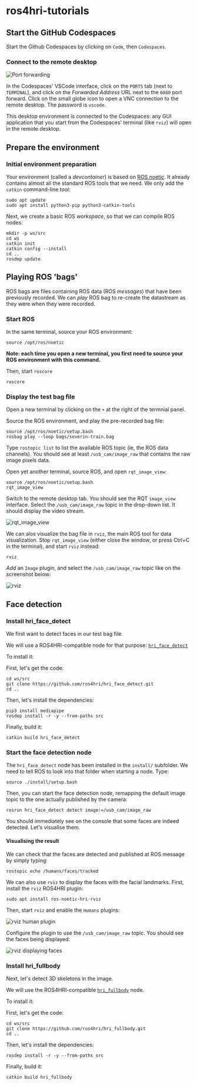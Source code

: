 # ros4hri-tutorials

## Start the GitHub Codespaces

Start the Github Codespaces by clicking on `Code`, then `Codespaces`.

### Connect to the remote desktop

![Port forwarding](images/vscode-ports.png)

In the Codespaces' VSCode interface, click on the `PORTS` tab (next to
`TERMINAL`), and click on the *Forwarded Address* URL next to the `6080` port forward. Click on the
small globe icon to open a VNC connection to the remote desktop. The password is
`vscode`.

This desktop environment is connected to the Codespaces: any GUI application
that you start from the Codespaces' terminal (like `rviz`) will open in the remote desktop.


## Prepare the environment

### Initial environment preparation

Your environment (called a *devcontainer*) is based on [ROS
noetic](http://wiki.ros.org/noetic). It already contains almost all the standard
ROS tools that we need. We only add the `catkin` command-line tool:

```
sudo apt update
sudo apt install python3-pip python3-catkin-tools
```

Next, we create a basic ROS *workspace*, so that we can compile ROS nodes:

```
mkdir -p ws/src
cd ws
catkin init
catkin config --install
cd ..
rosdep update
```

## Playing ROS 'bags'

ROS bags are files containing ROS data (ROS *messages*) that have been
previously recorded. We can *play* ROS bag to re-create the datastream as they
were when they were recorded.

### Start ROS

In the same terminal, source your ROS environment:

```
source /opt/ros/noetic
```

**Note: each time you open a new terminal, you first need to source your ROS
environment with this command.**

Then, start `roscore`

```
roscore
```

### Display the test bag file

Open a new terminal by clicking on the `+` at the right of the termnial panel.

Source the ROS environment, and play the pre-recorded bag file:

```
source /opt/ros/noetic/setup.bash
rosbag play --loop bags/severin-train.bag
```

Type `rostopic list` to list the available ROS topic (ie, the ROS data
channels). You should see at least `/usb_cam/image_raw` that contains the raw
image pixels data.

Open yet another terminal, source ROS, and open `rqt_image_view`:

```
source /opt/ros/noetic/setup.bash
rqt_image_view
```

Switch to the remote desktop tab. You should see the RQT `image_view`
interface. Select the `/usb_cam/image_raw` topic in the drop-down list. It
should display the video stream.

![rqt_image_view](images/rqt_image_view.png)

We can alos visualize the bag file in `rviz`, the main ROS tool for data
visualization. Stop `rqt_image_view` (either close the window, or press Ctrl+C
in the terminal), and start `rviz` instead:

```
rviz
```

*Add* an `Image` plugin, and select the `/usb_cam/image_raw` topic like on the
screenshot below:

![rviz](images/rviz.png)


## Face detection

### Install hri_face_detect

We first want to detect faces in our test bag file.

We will use a ROS4HRI-compatible node for that purpose: [`hri_face_detect`](https://github.com/ros4hri/hri_face_detect/)

To install it:

First, let's get the code:

```
cd ws/src
git clone https://github.com/ros4hri/hri_face_detect.git
cd ..
```

Then, let's install the dependencies:

```
pip3 install mediapipe
rosdep install -r -y --from-paths src
```

Finally, build it:

```
catkin build hri_face_detect
```

### Start the face detection node

The `hri_face_detect` node has been installed in the `install/` subfolder. We
need to tell ROS to look into that folder when starting a node. Type:

```
source ./install/setup.bash
```

Then, you can start the face detection node, remapping the default image topic
to the one actually published by the camera:

```
rosrun hri_face_detect detect image:=/usb_cam/image_raw
```

You should immediately see on the console that some faces are indeed detected.
Let's visualise them.


#### Visualising the result

We can check that the faces are detected and published at ROS message by simply typing:

```
rostopic echo /humans/faces/tracked
```

We can also use `rviz` to display the faces with the facial landmarks. First,
install the `rviz` ROS4HRI plugin:

```
sudo apt install ros-noetic-hri-rviz
```

Then, start `rviz` and enable the `Humans` plugins:

![rviz human plugin](images/rviz-humans-plugin.png)

Configure the plugin to use the `/usb_cam/image_raw` topic. You should see the
faces being displayed:

![rviz displaying faces](images/rviz-faces.png)


### Install hri_fullbody

Next, let's detect 3D skeletons in the image.

We will use the ROS4HRI-compatible [`hri_fullbody`](https://github.com/ros4hri/hri_fullbody/) node.

To install it:

First, let's get the code:

```
cd ws/src
git clone https://github.com/ros4hri/hri_fullbody.git
cd ..
```

Then, let's install the dependencies:

```
rosdep install -r -y --from-paths src
```

Finally, build it:

```
catkin build hri_fullbody
```

